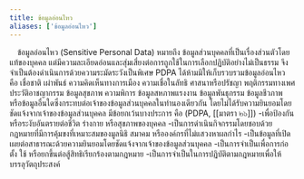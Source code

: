 ```yaml
---
title: ข้อมูลอ่อนไหว
aliases: ['ข้อมูลอ่อนไหว']
---
```


&emsp;ข้อมูลอ่อนไหว (Sensitive Personal Data)
หมายถึง ข้อมูลส่วนบุคคลที่เป็นเรื่องส่วนตัวโดยแท้ของบุคคล
แต่มีความละเอียดอ่อนและสุ่มเสี่ยงต่อการถูกใช้ในการเลือกปฏิบัติอย่างไม่เป็นธรรม
จึงจำเป็นต้องดำเนินการด้วยความระมัดระวังเป็นพิเศษ
PDPA ได้ห้ามมิให้เก็บรวบรวมข้อมูลอ่อนไหว คือ เชื่อชาติ เผ่าพันธ์
ความคิดเห็นทางการเมือง ความเชื่อในลัทธิ ศาสนาหรือปรัชญา พฤติกรรมทางเพศ
ประวัติอาชญากรรม ข้อมูลสุขภาพ ความพิการ ข้อมูลสหภาพแรงงาน
ข้อมูลพันธุกรรม ข้อมูลชีวภาพ
หรือข้อมูลอื่นใดซึ่งกระทบต่อเจ้าของข้อมูลส่วนบุคคลในทำนองเดียวกัน
โดยไม่ได้รับความยินยอมโดยชัดแจ้งจากเจ้าของข้อมูลส่วนบุคคล
มีข้อยกเว้นบางประการ คือ (PDPA, [[มาตรา ๒๖]])
-เพื่อป้องกันหรือระงับอันตรายต่อชีวิต ร่างกาย หรือสุขภาพของบุคคล
-เป็นการดำเนินกิจกรรมโดยชอบด้วยกฎหมายที่มีการคุ้มขงที่เหมาะสมของมูลนิธิ สมาคม หรือองค์กรที่ไม่แสวงหาผลกำไร
-เป็นข้อมูลที่เปิดเผยต่อสาธารณะด้วยความยินยอมโดยชัดแจ้งจากเจ้าของข้อมูลส่วนบุคคล
-เป็นการจำเป็นเพื่อการก่อตั้ง ใช้ หรือยกขึ้นต่อสู้สิทธิเรียกร้องตามกฎหมาย
-เป็นการจำเป็นในการปฏิบัติตามกฎหมายเพื่อให้บรรลุวัตถุประสงค์